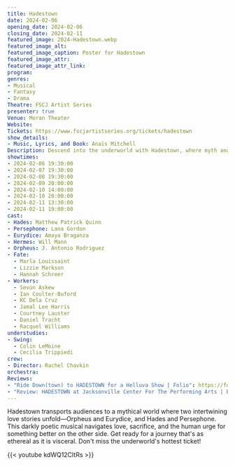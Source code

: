 ```yaml
---
title: Hadestown
date: 2024-02-06
opening_date: 2024-02-06
closing_date: 2024-02-11
featured_image: 2024-Hadestown.webp
featured_image_alt: 
featured_image_caption: Poster for Hadestown
featured_image_attr: 
featured_image_attr_link: 
program:
genres: 
- Musical
- Fantasy
- Drama
Theatre: FSCJ Artist Series
presenter: true
Venue: Moran Theater
Website: 
Tickets: https://www.fscjartistseries.org/tickets/hadestown
show_details: 
- Music, Lyrics, and Book: Anaïs Mitchell
Description: Descend into the underworld with Hadestown, where myth and music meld in a Tony-winning spectacle.
showtimes:
- 2024-02-06 19:30:00
- 2024-02-07 19:30:00
- 2024-02-08 19:30:00
- 2024-02-09 20:00:00
- 2024-02-10 14:00:00
- 2024-02-10 20:00:00
- 2024-02-11 13:30:00
- 2024-02-11 19:00:00
cast:
- Hades: Matthew Patrick Quinn
- Persephone: Lana Gordon
- Eurydice: Amaya Braganza
- Hermes: Will Mann
- Orpheus: J. Antonio Rodriguez
- Fate: 
  - Marla Louissaint
  - Lizzie Markson
  - Hannah Schreer
- Workers:
  - Sevon Askew
  - Ian Coulter-Buford
  - KC Dela Cruz
  - Jamal Lee Harris
  - Courtney Lauster
  - Daniel Tracht
  - Racquel Williams
understudies:
- Swing: 
  - Colin LeMoine
  - Cecilia Trippiedi
crew:
- Director: Rachel Chavkin
orchestra:
Reviews: 
- "Ride Down(town) to HADESTOWN for a Helluva Show | Folio": https://folioweekly.com/2024/02/07/ride-downtown-to-hadestown-for-a-helluva-show/
- "Review: HADESTOWN at Jacksonville Center For The Performing Arts | BroadwayWorld": https://www.broadwayworld.com/jacksonville/article/Review-HADESTOWN-at-Jacksonville-Center-For-The-Performing-Arts-20240207
---
```

Hadestown transports audiences to a mythical world where two intertwining love stories unfold—Orpheus and Eurydice, and Hades and Persephone. This darkly poetic musical navigates love, sacrifice, and the human urge for something better on the other side. Get ready for a journey that's as ethereal as it is visceral. Don't miss the underworld's hottest ticket!

{{< youtube kdWQ12CItRs >}}